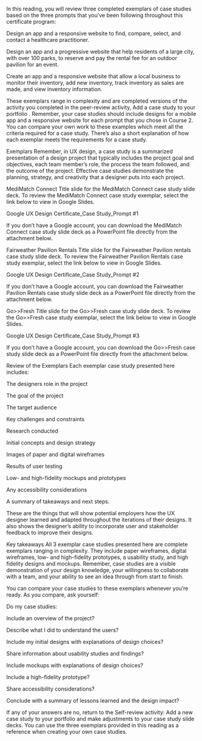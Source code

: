  In this reading, you will review three completed exemplars of case studies based on the three prompts that you’ve been following throughout this certificate program: 

Design an app and a responsive website to find, compare, select, and contact a healthcare practitioner.

Design an app and a progressive website that help residents of a large city, with over 100 parks, to reserve and pay the rental fee for an outdoor pavilion for an event.

Create an app and a responsive website that allow a local business to monitor their inventory, add new inventory, track inventory as sales are made, and view inventory information.

These exemplars range in complexity and are completed versions of the activity you completed in the peer-review activity, 
Add a case study to your portfolio
. Remember, your case studies should include designs for a mobile app and a responsive website for each prompt that you chose in Course 2. You can compare your own work to these examples which meet all the criteria required for a case study. There’s also a short explanation of how each exemplar meets the requirements for a case study. 

Exemplars
Remember, in UX design, a case study is a summarized presentation of a design project that typically includes the project goal and objectives, each team member’s role, the process the team followed, and the outcome of the project. Effective case studies demonstrate the planning, strategy, and creativity that a designer puts into each project. 

MediMatch Connect
Title slide for the MediMatch Connect case study slide deck.
To review the MediMatch Connect case study exemplar, select the link below to view in Google Slides.

Google UX Design Certificate_Case Study_Prompt #1
 

If you don’t have a Google account, you can download the MediMatch Connect case study slide deck as a PowerPoint file directly from the attachment below.

Fairweather Pavilion Rentals
Title slide for the Fairweather Pavilion rentals case study slide deck.
To review the Fairweather Pavilion Rentals case study exemplar, select the link below to view in Google Slides.

Google UX Design Certificate_Case Study_Prompt #2
 

If you don’t have a Google account, you can download the Fairweather Pavilion Rentals case study slide deck as a PowerPoint file directly from the attachment below.

Go>>Fresh
Title slide for the Go>>Fresh  case study slide deck.
To review the Go>>Fresh case study exemplar, select the link below to view in Google Slides.

Google UX Design Certificate_Case Study_Prompt #3
 

If you don’t have a Google account, you can download the Go>>Fresh case study slide deck as a PowerPoint file directly from the attachment below.

Review of the Exemplars
Each exemplar case study presented here includes: 

The designers role in the project

The goal of the project

The target audience

Key challenges and constraints

Research conducted

Initial concepts and design strategy

Images of paper and digital wireframes

Results of user testing

Low- and high-fidelity mockups and prototypes

Any accessibility considerations

A summary of takeaways and next steps. 

These are the things that will show potential employers how the UX designer learned and adapted throughout the iterations of their designs. It also shows the designer’s ability to incorporate user and stakeholder feedback to improve their designs. 

Key takeaways
All 3 exemplar case studies presented here are complete exemplars ranging in complexity. They include paper wireframes, digital wireframes, low- and high-fidelity prototypes, a usability study, and high fidelity designs and mockups. Remember, case studies are a visible demonstration of your design knowledge, your willingness to collaborate with a team, and your ability to see an idea through from start to finish.

You can compare your case studies to these exemplars whenever you’re ready. As you compare, ask yourself:

Do my case studies:

Include an overview of the project?

Describe what I did to understand the users?

Include my initial designs with explanations of design choices?

Share information about usability studies and findings?

Include mockups with explanations of design choices?

Include a high-fidelity prototype?

Share accessibility considerations?

Conclude with a summary of lessons learned and the design impact?

If any of your answers are no, return to the 
Self-review activity: Add a new case study to your portfolio
 and make adjustments to your case study slide decks. You can use the three exemplars provided in this reading as a reference when creating your own case studies.